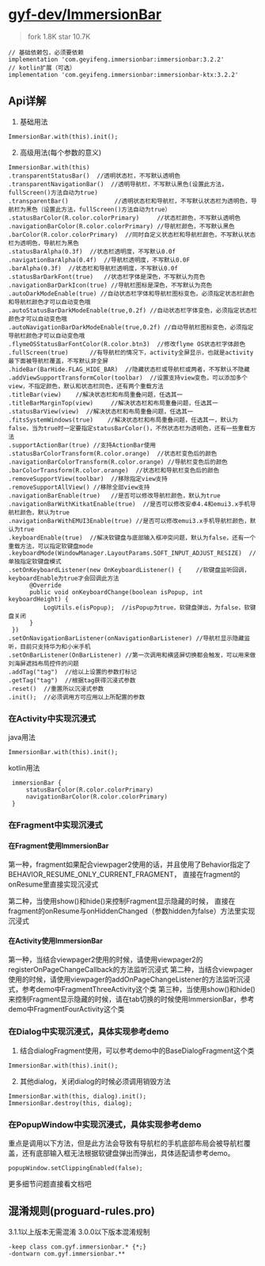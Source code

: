 # [gyf-dev/ImmersionBar](https://github.com/gyf-dev/ImmersionBar)

> fork 1.8K star 10.7K

```
// 基础依赖包，必须要依赖
implementation 'com.geyifeng.immersionbar:immersionbar:3.2.2'
// kotlin扩展（可选）
implementation 'com.geyifeng.immersionbar:immersionbar-ktx:3.2.2'
```

## Api详解

1. 基础用法

```
ImmersionBar.with(this).init();
```

2. 高级用法(每个参数的意义)

```
ImmersionBar.with(this)
.transparentStatusBar()  //透明状态栏，不写默认透明色
.transparentNavigationBar()  //透明导航栏，不写默认黑色(设置此方法，fullScreen()方法自动为true)
.transparentBar()             //透明状态栏和导航栏，不写默认状态栏为透明色，导航栏为黑色（设置此方法，fullScreen()方法自动为true）
.statusBarColor(R.color.colorPrimary)     //状态栏颜色，不写默认透明色
.navigationBarColor(R.color.colorPrimary) //导航栏颜色，不写默认黑色
.barColor(R.color.colorPrimary)  //同时自定义状态栏和导航栏颜色，不写默认状态栏为透明色，导航栏为黑色
.statusBarAlpha(0.3f)  //状态栏透明度，不写默认0.0f
.navigationBarAlpha(0.4f)  //导航栏透明度，不写默认0.0F
.barAlpha(0.3f)  //状态栏和导航栏透明度，不写默认0.0f
.statusBarDarkFont(true)   //状态栏字体是深色，不写默认为亮色
.navigationBarDarkIcon(true) //导航栏图标是深色，不写默认为亮色
.autoDarkModeEnable(true) //自动状态栏字体和导航栏图标变色，必须指定状态栏颜色和导航栏颜色才可以自动变色哦
.autoStatusBarDarkModeEnable(true,0.2f) //自动状态栏字体变色，必须指定状态栏颜色才可以自动变色哦
.autoNavigationBarDarkModeEnable(true,0.2f) //自动导航栏图标变色，必须指定导航栏颜色才可以自动变色哦
.flymeOSStatusBarFontColor(R.color.btn3)  //修改flyme OS状态栏字体颜色
.fullScreen(true)      //有导航栏的情况下，activity全屏显示，也就是activity最下面被导航栏覆盖，不写默认非全屏
.hideBar(BarHide.FLAG_HIDE_BAR)  //隐藏状态栏或导航栏或两者，不写默认不隐藏
.addViewSupportTransformColor(toolbar)  //设置支持view变色，可以添加多个view，不指定颜色，默认和状态栏同色，还有两个重载方法
.titleBar(view)    //解决状态栏和布局重叠问题，任选其一
.titleBarMarginTop(view)     //解决状态栏和布局重叠问题，任选其一
.statusBarView(view)  //解决状态栏和布局重叠问题，任选其一
.fitsSystemWindows(true)    //解决状态栏和布局重叠问题，任选其一，默认为false，当为true时一定要指定statusBarColor()，不然状态栏为透明色，还有一些重载方法
.supportActionBar(true) //支持ActionBar使用
.statusBarColorTransform(R.color.orange)  //状态栏变色后的颜色
.navigationBarColorTransform(R.color.orange) //导航栏变色后的颜色
.barColorTransform(R.color.orange)  //状态栏和导航栏变色后的颜色
.removeSupportView(toolbar)  //移除指定view支持
.removeSupportAllView() //移除全部view支持
.navigationBarEnable(true)   //是否可以修改导航栏颜色，默认为true
.navigationBarWithKitkatEnable(true)  //是否可以修改安卓4.4和emui3.x手机导航栏颜色，默认为true
.navigationBarWithEMUI3Enable(true) //是否可以修改emui3.x手机导航栏颜色，默认为true
.keyboardEnable(true)  //解决软键盘与底部输入框冲突问题，默认为false，还有一个重载方法，可以指定软键盘mode
.keyboardMode(WindowManager.LayoutParams.SOFT_INPUT_ADJUST_RESIZE)  //单独指定软键盘模式
.setOnKeyboardListener(new OnKeyboardListener() {    //软键盘监听回调，keyboardEnable为true才会回调此方法
      @Override
      public void onKeyboardChange(boolean isPopup, int keyboardHeight) {
          LogUtils.e(isPopup);  //isPopup为true，软键盘弹出，为false，软键盘关闭
      }
 })
.setOnNavigationBarListener(onNavigationBarListener) //导航栏显示隐藏监听，目前只支持华为和小米手机
.setOnBarListener(OnBarListener) //第一次调用和横竖屏切换都会触发，可以用来做刘海屏遮挡布局控件的问题
.addTag("tag")  //给以上设置的参数打标记
.getTag("tag")  //根据tag获得沉浸式参数
.reset()  //重置所以沉浸式参数
.init();  //必须调用方可应用以上所配置的参数
```

### 在Activity中实现沉浸式

java用法

```
ImmersionBar.with(this).init();
```

kotlin用法

```
 immersionBar {
     statusBarColor(R.color.colorPrimary) 
     navigationBarColor(R.color.colorPrimary)
 }
```

### 在Fragment中实现沉浸式

#### 在Fragment使用ImmersionBar

第一种，fragment如果配合viewpager2使用的话，并且使用了Behavior指定了BEHAVIOR_RESUME_ONLY_CURRENT_FRAGMENT，
直接在fragment的onResume里直接实现沉浸式

第二种，当使用show()和hide()来控制Fragment显示隐藏的时候，
直接在fragment的onResume与onHiddenChanged（参数hidden为false）方法里实现沉浸式

#### 在Activity使用ImmersionBar

第一种，当结合viewpager2使用的时候，请使用viewpager2的registerOnPageChangeCallback的方法监听沉浸式
第二种，当结合viewpager使用的时候，请使用viewpager的addOnPageChangeListener的方法监听沉浸式，参考demo中FragmentThreeActivity这个类
第三种，当使用show()和hide()来控制Fragment显示隐藏的时候，请在tab切换的时候使用ImmersionBar，参考demo中FragmentFourActivity这个类

### 在Dialog中实现沉浸式，具体实现参考demo

1. 结合dialogFragment使用，可以参考demo中的BaseDialogFragment这个类

```
ImmersionBar.with(this).init();
```

2. 其他dialog，关闭dialog的时候必须调用销毁方法

```
ImmersionBar.with(this, dialog).init();
ImmersionBar.destroy(this, dialog);
```

### 在PopupWindow中实现沉浸式，具体实现参考demo

重点是调用以下方法，但是此方法会导致有导航栏的手机底部布局会被导航栏覆盖，还有底部输入框无法根据软键盘弹出而弹出，具体适配请参考demo。
```
popupWindow.setClippingEnabled(false);
```

更多细节问题直接看文档吧

## 混淆规则(proguard-rules.pro)

3.1.1以上版本无需混淆
3.0.0以下版本混淆规制
```
-keep class com.gyf.immersionbar.* {*;} 
-dontwarn com.gyf.immersionbar.**
```